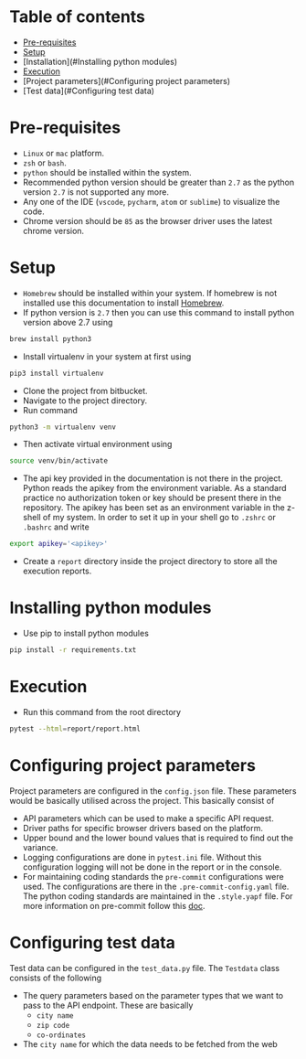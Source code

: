 # Table of contents

   * [Pre-requisites](#Pre-requisites)
   * [Setup](#Setup)
   * [Installation](#Installing python modules)
   * [Execution](#Execution)
   * [Project parameters](#Configuring project parameters)
   * [Test data](#Configuring test data)


# Pre-requisites
* `Linux` or `mac` platform.
* `zsh` or `bash`.
* `python` should be installed within the system.
* Recommended python version should be greater than `2.7` as the python version `2.7` is not supported any more.
* Any one of the IDE (`vscode`, `pycharm`, `atom` or `sublime`) to visualize the code.
* Chrome version should be `85` as the browser driver uses the latest chrome version.

# Setup
* `Homebrew` should be installed within your system. If homebrew is not installed use this documentation to install [Homebrew](https://brew.sh/).
* If python version is `2.7` then you can use this command to install python version above 2.7 using
```bash
brew install python3
```
* Install virtualenv in your system at first using
```bash
pip3 install virtualenv
```
* Clone the project from bitbucket.
* Navigate to the project directory.
* Run command
```bash
python3 -m virtualenv venv
```
* Then activate virtual environment using
```bash
source venv/bin/activate
```

* The api key provided in the documentation is not there in the project. Python reads the apikey from the environment variable. As a standard practice no authorization token or key should be present there in the repository. The apikey has been set as an environment variable in the z-shell of my system. In order to set it up in your shell go to `.zshrc` or `.bashrc` and write
```bash
export apikey='<apikey>'
```
* Create a `report` directory inside the project directory to store all the execution reports.

# Installing python modules
* Use pip to install python modules
```bash
pip install -r requirements.txt
```

# Execution
* Run this command from the root directory
```bash
pytest --html=report/report.html
```

# Configuring project parameters
Project parameters are configured in the `config.json` file. These parameters would be basically utilised across the project. This basically consist of
* API parameters which can be used to make a specific API request.
* Driver paths for specific browser drivers based on the platform.
* Upper bound and the lower bound values that is required to find out the variance.
* Logging configurations are done in `pytest.ini` file. Without this configuration logging will not be done in the report or in the console.
* For maintaining coding standards the `pre-commit` configurations were used. The configurations are there in the `.pre-commit-config.yaml` file. The python coding standards are maintained in the `.style.yapf` file. For more information on pre-commit follow this [doc](https://dzone.com/articles/utility-of-the-pre-commit-hook).

# Configuring test data
Test data can be configured in the `test_data.py` file. The `Testdata` class consists of the following
* The query parameters based on the parameter types that we want to pass to the API endpoint. These are basically
    * `city name`
    * `zip code`
    * `co-ordinates`
* The `city name` for which the data needs to be fetched from the web
